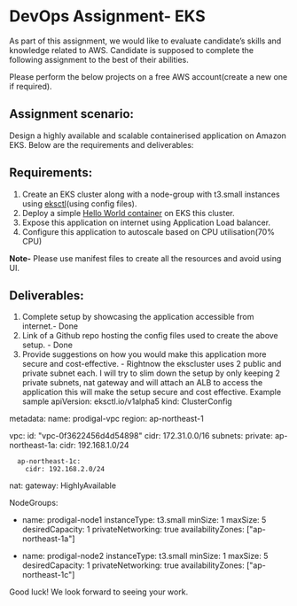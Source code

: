 # DevOps Assignment- EKS

As part of this assignment, we would like to evaluate candidate’s skills and knowledge related to AWS. Candidate is supposed to complete the following assignment to the best of their abilities.

Please perform the below projects on a free AWS account(create a new one if required).

## Assignment scenario:

Design a highly available and scalable containerised application on Amazon EKS. Below are the requirements and deliverables:

## Requirements:

1. Create an EKS cluster along with a node-group with t3.small instances using [eksctl](https://eksctl.io/)(using config files).
2. Deploy a simple [Hello World container](https://hub.docker.com/r/amazon/amazon-ecs-sample) on EKS this cluster.
3. Expose this application on internet using Application Load balancer.
4. Configure this application to autoscale based on CPU utilisation(70% CPU)

**Note-** Please use manifest files to create all the resources and avoid using UI. 

## Deliverables:

1. Complete setup by showcasing the application accessible from internet.- Done
2. Link of a Github repo hosting the config files used to create the above setup. - Done
3. Provide suggestions on how you would make this application more secure and cost-effective. -
Rightnow the ekscluster uses 2 public and private subnet each. I will try to slim down the setup by only keeping 2 private subnets, nat gateway and will attach an ALB to access the application this will make the setup secure and cost effective. 
Example sample
apiVersion: eksctl.io/v1alpha5
kind: ClusterConfig

metadata:
  name: prodigal-vpc
  region: ap-northeast-1

vpc:
  id: "vpc-0f3622456d4d54898"
  cidr: 172.31.0.0/16
  subnets:
    private:
      ap-northeast-1a:
        cidr: 192.168.1.0/24
  
      ap-northeast-1c:
        cidr: 192.168.2.0/24
  nat:
    gateway: HighlyAvailable 

NodeGroups:
- name: prodigal-node1
  instanceType: t3.small
  minSize: 1
  maxSize: 5  
  desiredCapacity: 1
  privateNetworking: true
  availabilityZones: ["ap-northeast-1a"] 

- name: prodigal-node2
  instanceType: t3.small
  minSize: 1
  maxSize: 5  
  desiredCapacity: 1
  privateNetworking: true
  availabilityZones: ["ap-northeast-1c"]


Good luck! We look forward to seeing your work.